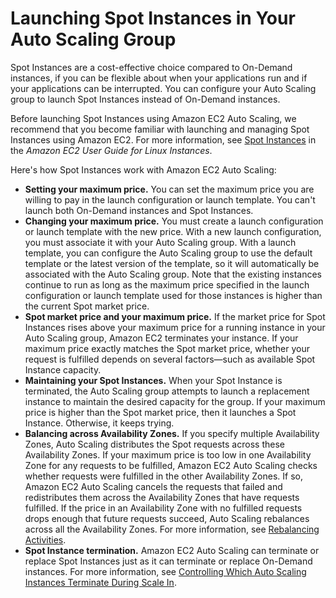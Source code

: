 # Launching Spot Instances in Your Auto Scaling Group<a name="asg-launch-spot-instances"></a>

Spot Instances are a cost\-effective choice compared to On\-Demand instances, if you can be flexible about when your applications run and if your applications can be interrupted\. You can configure your Auto Scaling group to launch Spot Instances instead of On\-Demand instances\.

Before launching Spot Instances using Amazon EC2 Auto Scaling, we recommend that you become familiar with launching and managing Spot Instances using Amazon EC2\. For more information, see [Spot Instances](http://docs.aws.amazon.com/AWSEC2/latest/UserGuide/using-spot-instances.html) in the *Amazon EC2 User Guide for Linux Instances*\.

Here's how Spot Instances work with Amazon EC2 Auto Scaling:
+ **Setting your maximum price\.** You can set the maximum price you are willing to pay in the launch configuration or launch template\. You can't launch both On\-Demand instances and Spot Instances\.
+ **Changing your maximum price\.** You must create a launch configuration or launch template with the new price\. With a new launch configuration, you must associate it with your Auto Scaling group\. With a launch template, you can configure the Auto Scaling group to use the default template or the latest version of the template, so it will automatically be associated with the Auto Scaling group\. Note that the existing instances continue to run as long as the maximum price specified in the launch configuration or launch template used for those instances is higher than the current Spot market price\.
+ **Spot market price and your maximum price\.** If the market price for Spot Instances rises above your maximum price for a running instance in your Auto Scaling group, Amazon EC2 terminates your instance\. If your maximum price exactly matches the Spot market price, whether your request is fulfilled depends on several factors—such as available Spot Instance capacity\.
+ **Maintaining your Spot Instances\.** When your Spot Instance is terminated, the Auto Scaling group attempts to launch a replacement instance to maintain the desired capacity for the group\. If your maximum price is higher than the Spot market price, then it launches a Spot Instance\. Otherwise, it keeps trying\.
+ **Balancing across Availability Zones\.** If you specify multiple Availability Zones, Auto Scaling distributes the Spot requests across these Availability Zones\. If your maximum price is too low in one Availability Zone for any requests to be fulfilled, Amazon EC2 Auto Scaling checks whether requests were fulfilled in the other Availability Zones\. If so, Amazon EC2 Auto Scaling cancels the requests that failed and redistributes them across the Availability Zones that have requests fulfilled\. If the price in an Availability Zone with no fulfilled requests drops enough that future requests succeed, Auto Scaling rebalances across all the Availability Zones\. For more information, see [Rebalancing Activities](auto-scaling-benefits.md#AutoScalingBehavior.InstanceUsage)\.
+ **Spot Instance termination\.** Amazon EC2 Auto Scaling can terminate or replace Spot Instances just as it can terminate or replace On\-Demand instances\. For more information, see [Controlling Which Auto Scaling Instances Terminate During Scale In](as-instance-termination.md)\.
